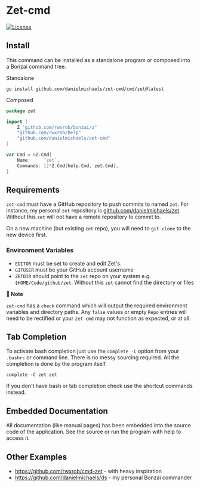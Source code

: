 # Zet-cmd

[![License](https://img.shields.io/badge/license-Apache2-brightgreen.svg)](LICENSE)

## Install

This command can be installed as a standalone program or composed into a
Bonzai command tree.

Standalone

```
go install github.com/danielmichaels/zet-cmd/cmd/zet@latest
```
Composed

```go
package zet

import (
	Z "github.com/rwxrob/bonzai/z"
	"github.com/rwxrob/help"
	"github.com/danielmichaels/zet-cmd"
)

var Cmd = &Z.Cmd{
	Name:     `zet`,
	Commands: []*Z.Cmd{help.Cmd, zet.Cmd},
}
```

## Requirements

`zet-cmd` must have a GitHub repository to push commits to named `zet`. For instance, my 
personal `zet` repository is [github.com/danielmichaels/zet][ghzet]. Without this `zet` will not 
have a remote repository to commit to.

On a new machine (but existing `zet` repo), you will need to `git clone` to the new device first.

### Environment Variables

- `EDITOR` must be set to create and edit Zet's.
- `GITUSER` must be your GitHub account username
- `ZETDIR` should point to the `zet` repo on your system e.g. `$HOME/Code/github/zet`. Without this `zet` cannot find the directory or files

**📣 Note**

`zet-cmd` has a `check` command which will output the required environment variables and directory
paths. Any `false` values or empty `Repo` entries will need to be rectified or your `zet-cmd` may
not function as expected, or at all.

## Tab Completion

To activate bash completion just use the `complete -C` option from your
`.bashrc` or command line. There is no messy sourcing required. All the
completion is done by the program itself.

```
complete -C zet zet
```

If you don't have bash or tab completion check use the shortcut
commands instead.

## Embedded Documentation

All documentation (like manual pages) has been embedded into the source
code of the application. See the source or run the program with help to
access it.

## Other Examples

* <https://github.com/rwxrob/cmd-zet> - with heavy inspiration
* <https://github.com/danielmichaels/ds> - my personal Bonzai commander
 
[ghzet]: https://github.com/danielmichaels/zet
